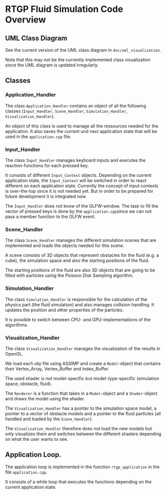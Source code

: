 # RTGP Fluid Simulation Code Overview

## UML Class Diagram

See the current version of the UML class diagram in `doc/uml_visualization`.

Note that this may not be the currently implemented class visualization since the UML diagram is updated irregularly.

## Classes

### Application_Handler

The class `Application_Handler` contains an object of all the following classes (`Input_Handler`, `Scene_Handler`, `Simulation_Handler`, `Visualization_Handler`).

An object of this class is used to manage all the ressources needed for the application.
It also saves the current und next application state that will be used in the `application.cpp` file.

### Input_Handler

The class `Input_Handler` manages keyboard inputs and executes the reaction-functions for each pressed key.

It consists of different `Input_Context` objects. Depending on the current application state, the `Input_Context` will be switched in order to react different on each application state.
Currently the concept of input contexts is over-the-top since it is not needed yet. But in order to be prepared for future development it is integrated now.

The `Input_Handler` does not know of the GLFW-window. The task to fill the vector of pressed keys is done by the `application.cpp`since we can not pass a member function to the GLFW event.

### Scene_Handler

The class `Scene_Handler` manages the different simulation scenes that are implemented and loads the objects needed for this scene.

A scene consists of 3D objects that represent obstacles for the fluid (e.g. a cube), the simulation space and also the starting positions of the fluid.

The starting positions of the fluid are also 3D objects that are going to be filled with particles using the Poisson Disk Sampling algorithm.

### Simulation_Handler

The class `Simulation_Handler` is responsible for the calculation of the physics part (the fluid simulation) and also manages collision handling. It updates the position and other properties of the particles.

It is possible to switch between CPU- and GPU-implementations of the algorithms.

### Visualization_Handler

The class `Visualization_Handler` manages the visualization of the results in OpenGL.

We load each obj-file using ASSIMP and create a `Model`-object that contains their Vertex_Array, Vertex_Buffer and Index_Buffer.

The used shader is not model-specific but model-type-specific (simulation space, obstacle, fluid).

The `Renderer` is a function that takes in a `Model`-object and a `Shader`-object and draws the model using the shader.

The `Visualization_Handler` has a pointer to the simulation space model, a pointer to a vector of obstacle models and a pointer to the fluid particles (all handled and loaded by the `Scene_Handler`).

The `Visualization_Handler` therefore does not load the new models but only visualizes them and switches between the different shaders depending on what the user wants to see.

## Application Loop.

The application loop is implemented in the function `rtgp_application` in the file `application.cpp`.

It consists of a while loop that executes the functions depending on the current application state.